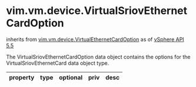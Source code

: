 vim.vm.device.VirtualSriovEthernetCardOption
============================================
inherits from [vim.vm.device.VirtualEthernetCardOption](docs/vim.vm.device.VirtualEthernetCardOption.md)
as of [vSphere API 5.5](vim.version.md#vim.version.version9)


The VirtualSriovEthernetCardOption data object contains the options for the   VirtualSriovEthernetCard data object type.

| property | type | optional | priv | desc |
|:---------|:-----|:---------|:-----|:-----|


